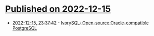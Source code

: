 # [Published on 2022-12-15](index.md)

* [2022-12-15, 23:37:42](https://news.ycombinator.com/item?id=34007403) - [IvorySQL: Open-source Oracle-compatible PostgreSQL](https://github.com/IvorySQL/IvorySQL)
